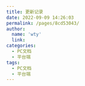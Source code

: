 ```yaml
---
title: 更新记录
date: 2022-09-09 14:26:03
permalink: /pages/8cd53043/
author: 
  name: 'wty'
  link: 
categories:
  - PC文档
  - 平台端
tags:
  - PC文档
  - 平台端
---
```


